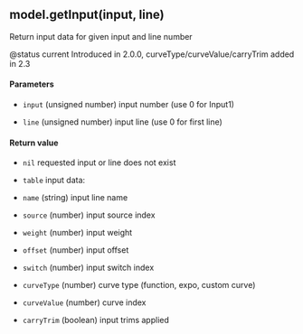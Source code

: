 <!-- This file was generated by the script. Do not edit it, any changes will be lost! -->

## model.getInput(input, line)



Return input data for given input and line number

@status current Introduced in 2.0.0, curveType/curveValue/carryTrim added in 2.3


#### Parameters

* `input` (unsigned number) input number (use 0 for Input1)

* `line`  (unsigned number) input line (use 0 for first line)



#### Return value

* `nil` requested input or line does not exist

* `table` input data:
 * `name` (string) input line name
 * `source` (number) input source index
 * `weight` (number) input weight
 * `offset` (number) input offset
 * `switch` (number) input switch index
 * `curveType` (number) curve type (function, expo, custom curve)
 * `curveValue` (number) curve index
 * `carryTrim` (boolean) input trims applied



